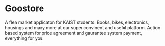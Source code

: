 # Goostore

A flea market applicaton for KAIST students. Books, bikes, electronics, housings and many more at our super convinent and useful platform. Action based system for price agreement and gaurantee system payment, everything for you.
